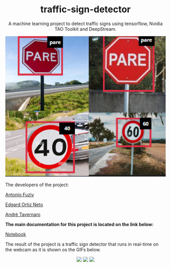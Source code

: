<div align="center">
  <h1>traffic-sign-detector</h1>
  
  <p>A machine learning project to detect traffic signs using tensorflow, Nvidia TAO Toolkit and DeepStream.</p>

  <img src="Videos/traffic-signs.png" width="700px"/>
</div>

<p>The developers of the project:</p>

<a href="https://github.com/AntonioFuziy">Antonio Fuziy</a>

<a href="https://github.com/Edortizneto">Edgard Ortiz Neto</a>

<a href="https://github.com/roguetaver">André Tavernaro</a>

**The main documentation for this project is located on the link below:**

[Notebook](detector/transfer_learning.ipynb)

The result of the project is a traffic sign detector that runs in real-time on the webcam as it is shown os the GIFs below.

<div align="center">
    <img src="Videos/placaPARE.gif" width="700px"/>
    <img src="Videos/placa40.gif" width="700px"/>
    <img src="Videos/placa60.gif" width="700px"/>
</div>